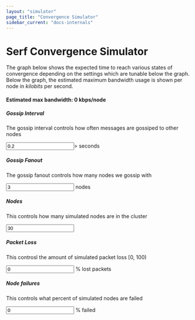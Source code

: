 ```yaml
---
layout: "simulator"
page_title: "Convergence Simulator"
sidebar_current: "docs-internals"
---
```


<h1>Serf Convergence Simulator</h1>

<p class="lead">
The graph below shows the expected time to reach various states of convergence
depending on the settings which are tunable below the graph. Below the graph,
the estimated maximum bandwidth usage is shown per node in <em>kilobits</em>
per second.
</p>

<div class="row">
	<div id="graph"></div>
</div>
<div class="row">
	<div class="col-md-12">
		<h4>Estimated max bandwidth: <span id="bytes">0</span> kbps/node</h4>
	</div>
</div>
<div class="row">
	<div class="col-md-6">
		<h5>Gossip Interval</h5>
		<p>The gossip interval controls how often messages are gossiped to other nodes</p>
		<input type="text" id="interval" value="0.2">> seconds
	</div>
	<div class="col-md-6">
		<h5>Gossip Fanout</h5>
		<p>The gossip fanout controls how many nodes we gossip with</p>
		<input type="text" id="fanout" value="3"> nodes
	</div>
</div>
<div class="row">
	<div class="col-md-6">
		<h5>Nodes</h5>
		<p>This controls how many simulated nodes are in the cluster</p>
		<input type="text" id="nodes" value="30">
	</div>
	<div class="col-md-6">
		<h5>Packet Loss</h5>
		<p>This controsl the amount of simulated packet loss [0, 100)</p>
		<input type="text" id="packetloss" value="0"> % lost packets
	</div>
</div>
<div class="row">
	<div class="col-md-6">
		<h5>Node failures</h5>
		<p>This controls what percent of simulated nodes are failed</p>
		<input type="text" id="failed" value="0"> % failed
	</div>
	<div class="col-md-6">
	</div>
</div>
